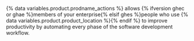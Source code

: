 {% data variables.product.prodname_actions %} allows {% ifversion ghec or ghae %}members of your enterprise{% elsif ghes %}people who use {% data variables.product.product_location %}{% endif %} to improve productivity by automating every phase of the software development workflow.
